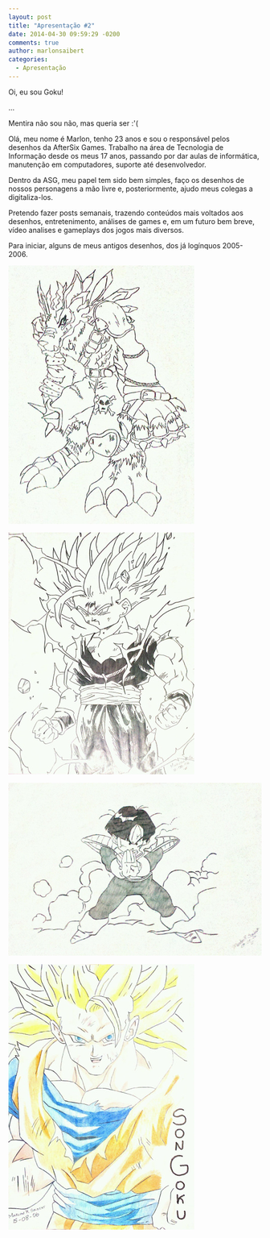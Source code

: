 ```yaml
---
layout: post
title: "Apresentação #2"
date: 2014-04-30 09:59:29 -0200
comments: true
author: marlonsaibert
categories:
  - Apresentação
---
```

Oi, eu sou Goku!

…

Mentira não sou não, mas queria ser :'(

Olá, meu nome é Marlon, tenho 23 anos e sou o responsável pelos desenhos da AfterSix Games.
Trabalho na área de Tecnologia de Informação desde os meus 17 anos, passando por dar aulas de informática, manutenção em computadores, suporte até desenvolvedor.

Dentro da ASG, meu papel tem sido bem simples, faço os desenhos de nossos personagens a mão livre e, posteriormente, ajudo meus colegas a digitaliza-los.

Pretendo fazer posts semanais, trazendo conteúdos mais voltados aos desenhos, entretenimento, análises de games e, em um futuro bem breve, vídeo analises e gameplays dos jogos mais diversos.

Para iniciar, alguns de meus antigos desenhos, dos já logínquos 2005-2006.

<!-- more -->

![WereGarurumon](/images/2014-04-30-apresentacao-number-2/2011-09-30_19-30-29_957.jpg)

![Gohan SSJ2](/images/2014-04-30-apresentacao-number-2/2011-09-30_19-19-50_919.jpg)

![Gohan](/images/2014-04-30-apresentacao-number-2/2011-09-30_19-22-19_882.jpg)

![Goku SSJ3](/images/2014-04-30-apresentacao-number-2/2011-09-30_19-25-12_344.jpg)